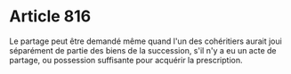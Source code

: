 # Article 816

Le partage peut être demandé même quand l'un des cohéritiers aurait joui séparément de partie des biens de la succession, s'il n'y a eu un acte de partage, ou possession suffisante pour acquérir la prescription.

